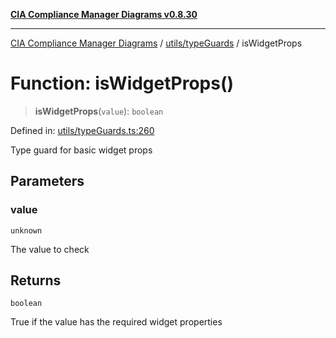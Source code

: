 [**CIA Compliance Manager Diagrams v0.8.30**](../../../README.md)

***

[CIA Compliance Manager Diagrams](../../../modules.md) / [utils/typeGuards](../README.md) / isWidgetProps

# Function: isWidgetProps()

> **isWidgetProps**(`value`): `boolean`

Defined in: [utils/typeGuards.ts:260](https://github.com/Hack23/cia-compliance-manager/blob/6afa716316469147e542039d136ec79ffdbd4ac9/src/utils/typeGuards.ts#L260)

Type guard for basic widget props

## Parameters

### value

`unknown`

The value to check

## Returns

`boolean`

True if the value has the required widget properties
